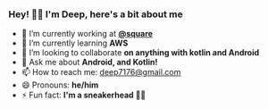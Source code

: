 ### Hey! 👋🏽 I'm Deep, here's a bit about me

- 🔭 I’m currently working at **[@square](https://github.com/square)**
- 🌱 I’m currently learning **AWS**
- 👯 I’m looking to collaborate **on anything with kotlin and Android**
- 💬 Ask me about **Android, and Kotlin!**
- 📫 How to reach me: deep7176@gmail.com
- 😄 Pronouns: **he/him**
- ⚡ Fun fact: **I'm a sneakerhead 👟👞**
